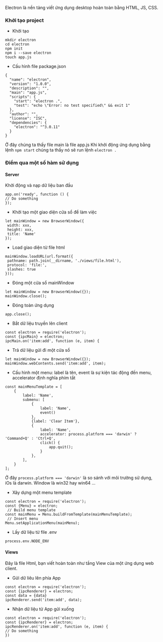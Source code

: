 Electron là nền tảng viết ứng dụng desktop hoàn toàn bằng HTML, JS, CSS.
### Khởi tạo project 
- Khởi tạo
```
mkdir electron
cd electron
npm init
npm i --save electron
touch app.js
```
- Cấu hình file package.json
```
{
  "name": "electron",
  "version": "1.0.0",
  "description": "",
  "main": "app.js",
  "scripts": {
    "start": "electron .",
    "test": "echo \"Error: no test specified\" && exit 1"
  },
  "author": "",
  "license": "ISC",
  "dependencies": {
    "electron": "^3.0.11"
  }
}
```
Ở đây chúng ta thấy file main là file app.js
Khi khởi động ứng dụng bằng lệnh `npm start` chúng ta thấy nó sẽ run lệnh `electron .`
### Điểm qua một số hàm sử dụng
#### Server
Khởi động và nạp dữ liệu ban đầu
```
app.on('ready', function () {
// Do something
});
```
- Khởi tạo một giao diện cửa sổ để làm việc
```
let mainWindow = new BrowserWindow({
 width: xxx,
 height: xxx,
 title: 'Name'
});
```
- Load giao diện từ file html
```
mainWindow.loadURL(url.format({
 pathname: path.join(__dirname, './views/file.html'),
 protocol: 'file:',
 slashes: true
}));
```
- Đóng một cửa sổ mainWindow
```
let mainWindow = new BrowserWindow({});
mainWindow.close();
```
- Đóng toàn ứng dụng
```
app.close();
```
- Bắt dữ liệu truyền lên client
```
const electron = require('electron');
const {ipcMain} = electron;
ipcMain.on('item:add', function (e, item) {
```
- Trả dữ liệu gửi đi một cửa sổ
```
let mainWindow = new BrowserWindow({});
mainWindow.webContents.send('item:add', item);
```
- Cấu hình một menu: label là tên, event là  sự kiện tác động đến menu, accelerator định nghĩa phím tắt
```
const mainMenuTemplate = [
    {
        label: 'Name',
        submenu: [
            {
                label: 'Name',
                event()
            },
            {label: 'Clear Item'},
            {
                label: 'Name',
                accelerator: process.platform === 'darwin' ? 'Command+Q' : 'Ctrl+Q',
                click() {
                    app.quit();
                }
            },
        ],
    }
];
```
Ở đây `process.platform === 'darwin'` là so sánh với môi trường sử dụng, iOs là darwin. Window là win32 hay win64 ...
- Xây dựng một menu template
```
const electron = require('electron');
const {Menu} = electron;
 // Build menu template
const mainMenu = Menu.buildFromTemplate(mainMenuTemplate);
 // Insert menu
Menu.setApplicationMenu(mainMenu);
```
- Lấy dữ liệu từ file .env
```
process.env.NODE_ENV
```
#### Views
Đây là file Html, bạn viết hoàn toàn như tầng View của một ứng dụng web client.
- Gửi dữ liêu lên phía App
```
const electron = require('electron');
const {ipcRenderer} = electron;
const data = {data}
ipcRenderer.send('item:add', data);
```
-  Nhận dữ liệu từ App gửi xuống
```
const electron = require('electron');
const {ipcRenderer} = electron;
ipcRenderer.on('item:add', function (e, item) {
// Do something
})